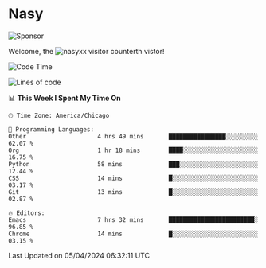 # Nasy

<!--
<p align="center">
<img height="200" src="https://github-readme-stats.vercel.app/api?username=nasyxx&count_private=true&show_icons=true&theme=dracula&include_all_commits=true"/>
<img height="200" src="https://github-readme-stats.vercel.app/api/top-langs/?username=nasyxx&theme=dracula&hide=html,jupyter+notebook&count_private=true&show_icons=true"/>
</p>

  
----------------
-->

![Sponsor](https://img.shields.io/static/v1.svg?label=Sponsor&message=%E2%9D%A4&logo=GitHub&style=flat&color=pink)
 
Welcome, the ![nasyxx visitor counter](https://count.getloli.com/get/@nasyxx?theme=rule34)th vistor!
 
<!--START_SECTION:waka-->
![Code Time](http://img.shields.io/badge/Code%20Time-4%2C371%20hrs%2026%20mins-blue)

![Lines of code](https://img.shields.io/badge/From%20Hello%20World%20I%27ve%20Written-6.3%20million%20lines%20of%20code-blue)

📊 **This Week I Spent My Time On** 

```text
🕑︎ Time Zone: America/Chicago

💬 Programming Languages: 
Other                    4 hrs 49 mins       ████████████████░░░░░░░░░   62.07 % 
Org                      1 hr 18 mins        ████░░░░░░░░░░░░░░░░░░░░░   16.75 % 
Python                   58 mins             ███░░░░░░░░░░░░░░░░░░░░░░   12.44 % 
CSS                      14 mins             █░░░░░░░░░░░░░░░░░░░░░░░░   03.17 % 
Git                      13 mins             █░░░░░░░░░░░░░░░░░░░░░░░░   02.87 % 

🔥 Editors: 
Emacs                    7 hrs 32 mins       ████████████████████████░   96.85 % 
Chrome                   14 mins             █░░░░░░░░░░░░░░░░░░░░░░░░   03.15 % 
```


 Last Updated on 05/04/2024 06:32:11 UTC
<!--END_SECTION:waka-->

<!-- ![visitors](https://visitor-badge.laobi.icu/badge?page_id=nasyxx.nasyxx) -->
